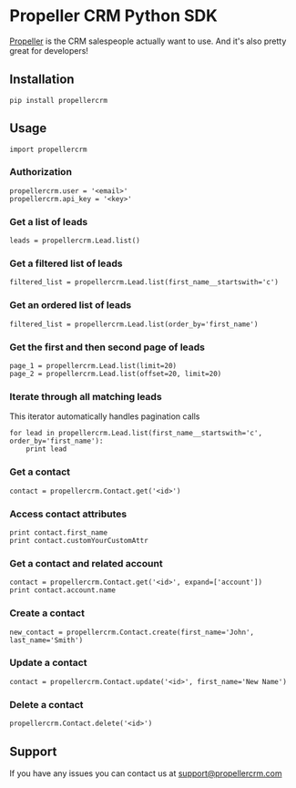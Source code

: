 # Propeller CRM Python SDK

[Propeller](https://www.propellercrm.com) is the CRM salespeople actually want to use. And it's also pretty great for developers!

## Installation

~~~
pip install propellercrm
~~~

## Usage

~~~
import propellercrm
~~~

### Authorization

~~~
propellercrm.user = '<email>'
propellercrm.api_key = '<key>'
~~~

### Get a list of leads

~~~
leads = propellercrm.Lead.list()
~~~

### Get a filtered list of leads

~~~
filtered_list = propellercrm.Lead.list(first_name__startswith='c')
~~~

### Get an ordered list of leads

~~~
filtered_list = propellercrm.Lead.list(order_by='first_name')
~~~

### Get the first and then second page of leads

~~~
page_1 = propellercrm.Lead.list(limit=20)
page_2 = propellercrm.Lead.list(offset=20, limit=20)
~~~

### Iterate through all matching leads

This iterator automatically handles pagination calls

~~~
for lead in propellercrm.Lead.list(first_name__startswith='c', order_by='first_name'):
    print lead
~~~

### Get a contact

~~~
contact = propellercrm.Contact.get('<id>')
~~~

### Access contact attributes

~~~
print contact.first_name
print contact.customYourCustomAttr
~~~

### Get a contact and related account

~~~
contact = propellercrm.Contact.get('<id>', expand=['account'])
print contact.account.name
~~~

### Create a contact

~~~
new_contact = propellercrm.Contact.create(first_name='John', last_name='Smith')
~~~

### Update a contact

~~~
contact = propellercrm.Contact.update('<id>', first_name='New Name')
~~~

### Delete a contact

~~~
propellercrm.Contact.delete('<id>')
~~~

## Support

If you have any issues you can contact us at [support@propellercrm.com](mailto:support@propellercrm.com)
